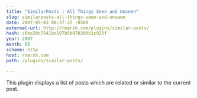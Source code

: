 ```yaml
---
title: "SimilarPosts | All Things Seen and Unseen"
slug: similarposts-all-things-seen-and-unseen
date: 2007-05-03 00:57:37 -0500
external-url: http://rmarsh.com/plugins/similar-posts/
hash: c6be20c7541ba197b5b070200b1c925f
year: 2007
month: 05
scheme: http
host: rmarsh.com
path: /plugins/similar-posts/

---
```


This plugin displays a list of posts which are related or similar to the current post.
